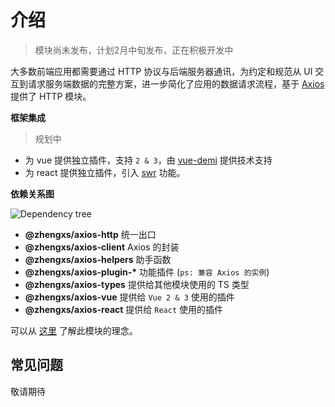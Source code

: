 # 介绍

> 模块尚未发布，计划2月中旬发布，正在积极开发中

大多数前端应用都需要通过 HTTP 协议与后端服务器通讯，为约定和规范从 UI 交互到请求服务端数据的完整方案，进一步简化了应用的数据请求流程，基于 [Axios][axios] 提供了 HTTP 模块。

**框架集成**

> 规划中

- 为 vue 提供独立插件，支持 `2 & 3`，由 [vue-demi](https://github.com/vueuse/vue-demi) 提供技术支持
- 为 react 提供独立插件，引入 [swr][swr] 功能。

**依赖关系图**

![Dependency tree](/axios-http/images/dependency-tree.png)

- **@zhengxs/axios-http** 统一出口
- **@zhengxs/axios-client** Axios 的封装
- **@zhengxs/axios-helpers** 助手函数
- **@zhengxs/axios-plugin-\*** 功能插件 (`ps: 兼容 Axios 的实例`)
- **@zhengxs/axios-types** 提供给其他模块使用的 TS 类型
- **@zhengxs/axios-vue** 提供给 `Vue 2 & 3` 使用的插件
- **@zhengxs/axios-react** 提供给 `React` 使用的插件

可以从 [这里](https://juejin.cn/post/7053471988752318472) 了解此模块的理念。

## 常见问题

敬请期待

[axios]: https://axios-http.com/
[swr]: https://swr.vercel.app/
